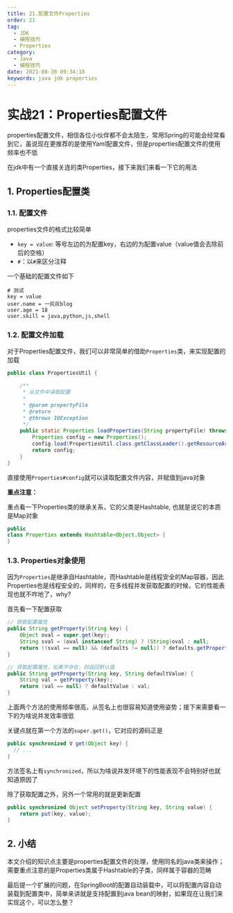 ```yaml
---
title: 21.配置文件Properties
order: 21
tag:
  - JDK
  - 编程技巧
  - Properties
category:
  - Java
  - 编程技巧
date: 2021-08-30 09:34:18
keywords: java jdk properties
---
```


# 实战21：Properties配置文件

properties配置文件，相信各位小伙伴都不会太陌生，常用Spring的可能会经常看到它，虽说现在更推荐的是使用Yaml配置文件，但是properties配置文件的使用频率也不低

在jdk中有一个直接关连的类Properties，接下来我们来看一下它的用法

<!-- more -->

## 1. Properties配置类

### 1.1. 配置文件

properties文件的格式比较简单

- `key = value`: 等号左边的为配置key，右边的为配置value（value值会去除前后的空格）
- `#`：以`#`来区分注释


一个基础的配置文件如下

```
# 测试
key = value
user.name = 一灰灰blog
user.age = 18
user.skill = java,python,js,shell
```

### 1.2. 配置文件加载

对于Properties配置文件，我们可以非常简单的借助`Properties`类，来实现配置的加载

```java
public class PropertiesUtil {

    /**
     * 从文件中读取配置
     *
     * @param propertyFile
     * @return
     * @throws IOException
     */
    public static Properties loadProperties(String propertyFile) throws IOException {
        Properties config = new Properties();
        config.load(PropertiesUtil.class.getClassLoader().getResourceAsStream(propertyFile));
        return config;
    }
}
```

直接使用`Properties#config`就可以读取配置文件内容，并赋值到java对象

**重点注意：**

重点看一下Properties类的继承关系，它的父类是Hashtable, 也就是说它的本质是Map对象

```java
public
class Properties extends Hashtable<Object,Object> {
}
```

### 1.3. Properties对象使用

因为`Properties`是继承自Hashtable，而Hashtable是线程安全的Map容器，因此Properties也是线程安全的，同样的，在多线程并发获取配置的时候，它的性能表现也就不咋地了，why? 

首先看一下配置获取

```java
// 获取配置属性
public String getProperty(String key) {
    Object oval = super.get(key);
    String sval = (oval instanceof String) ? (String)oval : null;
    return ((sval == null) && (defaults != null)) ? defaults.getProperty(key) : sval;
}

// 获取配置属性，如果不存在，则返回默认值
public String getProperty(String key, String defaultValue) {
    String val = getProperty(key);
    return (val == null) ? defaultValue : val;
}
```

上面两个方法的使用频率很高，从签名上也很容易知道使用姿势；接下来需要看一下的为啥说并发效率很低

关键点就在第一个方法的`super.get()`，它对应的源码正是

```java
public synchronized V get(Object key) {
  // ...
}
```

方法签名上有`synchronized`，所以为啥说并发环境下的性能表现不会特别好也就知道原因了


除了获取配置之外，另外一个常用的就是更新配置

```java
public synchronized Object setProperty(String key, String value) {
    return put(key, value);
}
```

## 2. 小结

本文介绍的知识点主要是properties配置文件的处理，使用同名的java类来操作；需要重点注意的是Properties类属于Hashtable的子类，同样属于容器的范畴

最后提一个扩展的问题，在SpringBoot的配置自动装载中，可以将配置内容自动装载到配置类中，简单来讲就是支持配置到java bean的映射，如果现在让我们来实现这个，可以怎么整？


